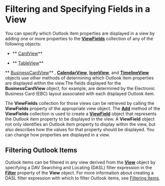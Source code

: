 
# Filtering and Specifying Fields in a View

 You can specify which Outlook item properties are displayed in a view by adding one or more properties to the **[ViewFields](2516faed-ed11-6cb3-ce9c-b6afa788e909.md)** collection of any of the following objects:


-  ** [CardView](cdac229b-f2b6-9ecb-e1a7-b53509426570.md)**
    
-  ** [TableView](026e27f8-1655-060d-e8cc-87eaaf4f1510.md)**
    

 ** [BusinessCardView](83706cf8-080c-fbf0-9381-5801a2dd4dfd.md)** , **[CalendarView](37e078b9-9fc6-5894-b043-06d7257666a8.md)**,  **[IconView](dc2efa6c-4752-f713-f77e-378036f358dc.md)**, and  **[TimelineView](fb14c1a1-f542-fa1e-f30f-c5ee3d2f0206.md)** objects use other methods of determining which Outlook item properties are displayed within the view.The fields displayed for the **BusinessCardView** object, for example, are determined by the Electronic Business Card (EBC) layout associated with each displayed Outlook item.

The  **ViewFields** collection for those views can be retrieved by calling the **ViewFields** property of the appropriate view object. The **[Add](0bf96999-fdb8-d13c-6409-cee150a32c06.md)** method of the **ViewFields** collection is used to create a **[ViewField](997319f0-7ff3-a712-8484-2e442965e187.md)** object that represents the Outlook item property to be displayed in the view.
A  **ViewField** object not only identifies an Outlook item property to display within the view, but also describes how the values for that property should be displayed. You can change how properties are displayed in a view.

## Filtering Outlook Items

Outlook items can be filtered in any view derived from the  **[View](41c8d149-9912-1685-4c8b-3c849cc6f1ed.md)** object by specifying a DAV Searching and Locating (DASL) filter expression in the **[Filter](9a4b4b27-d543-df82-3058-e0a6ad2f51a1.md)** property of the **View** object. For more information about creating a DASL filter expression with which to filter Outlook items, see [Filtering Items](4038e042-1b07-5d18-18b0-c2b58c9c42da.md).

